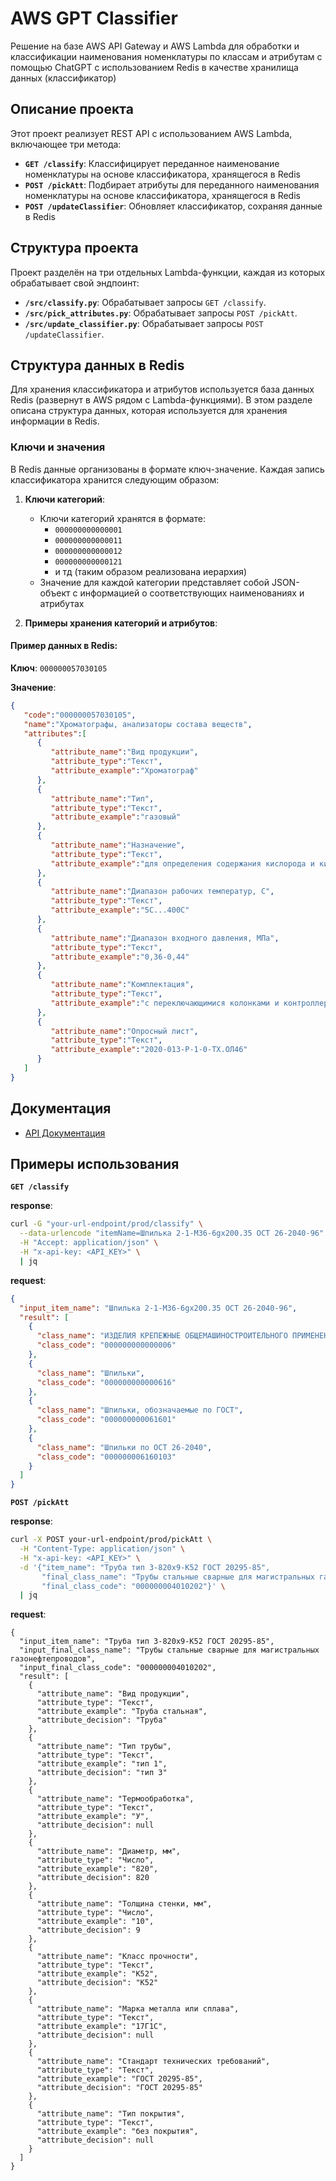 # AWS GPT Classifier

Решение на базе AWS API Gateway и AWS Lambda для обработки и классификации наименования номенклатуры по классам и атрибутам c помощью ChatGPT с использованием Redis в качестве хранилища данных (классификатор)

## Описание проекта

Этот проект реализует REST API с использованием AWS Lambda, включающее три метода:

- **`GET /classify`**: Классифицирует переданное наименование номенклатуры на основе классификатора, хранящегося в Redis
- **`POST /pickAtt`**: Подбирает атрибуты для переданного наименования номенклатуры на основе классификатора, хранящегося в Redis
- **`POST /updateClassifier`**: Обновляет классификатор, сохраняя данные в Redis

## Структура проекта

Проект разделён на три отдельных Lambda-функции, каждая из которых обрабатывает свой эндпоинт:

- **`/src/classify.py`**: Обрабатывает запросы `GET /classify`.
- **`/src/pick_attributes.py`**: Обрабатывает запросы `POST /pickAtt`.
- **`/src/update_classifier.py`**: Обрабатывает запросы `POST /updateClassifier`.

## Структура данных в Redis

Для хранения классификатора и атрибутов используется база данных Redis (развернут в AWS рядом с Lambda-функциями). В этом разделе описана структура данных, которая используется для хранения информации в Redis.

### Ключи и значения

В Redis данные организованы в формате ключ-значение. Каждая запись классификатора хранится следующим образом:

1. **Ключи категорий**:
   - Ключи категорий хранятся в формате:
     - `000000000000001`
     - `000000000000011`
     - `000000000000012`
     - `000000000000121`
     - и тд (таким образом реализована иерархия)
   - Значение для каждой категории представляет собой JSON-объект с информацией о соответствующих наименованиях и атрибутах

2. **Примеры хранения категорий и атрибутов**:

#### Пример данных в Redis:
**Ключ**: `000000057030105`

**Значение**:
```json
{
   "code":"000000057030105",
   "name":"Хроматографы, анализаторы состава веществ",
   "attributes":[
      {
         "attribute_name":"Вид продукции",
         "attribute_type":"Текст",
         "attribute_example":"Хроматограф"
      },
      {
         "attribute_name":"Тип",
         "attribute_type":"Текст",
         "attribute_example":"газовый"
      },
      {
         "attribute_name":"Назначение",
         "attribute_type":"Текст",
         "attribute_example":"для определения содержания кислорода и кислородсодержащих соединений"
      },
      {
         "attribute_name":"Диапазон рабочих температур, C",
         "attribute_type":"Текст",
         "attribute_example":"5C...400C"
      },
      {
         "attribute_name":"Диапазон входного давления, МПа",
         "attribute_type":"Текст",
         "attribute_example":"0,36-0,44"
      },
      {
         "attribute_name":"Комплектация",
         "attribute_type":"Текст",
         "attribute_example":"с переключающимися колонками и контроллером"
      },
      {
         "attribute_name":"Опросный лист",
         "attribute_type":"Текст",
         "attribute_example":"2020-013-Р-1-0-ТХ.ОЛ46"
      }
   ]
}
```
## Документация

- [API Документация](docs/aws-gpt-classifier-api.yaml)

## Примеры использования

**`GET /classify`**

**response**:
```bash
curl -G "your-url-endpoint/prod/classify" \
  --data-urlencode "itemName=Шпилька 2-1-М36-6gx200.35 ОСТ 26-2040-96" \
  -H "Accept: application/json" \
  -H "x-api-key: <API_KEY>" \
  | jq
```
**request**:
```json
{
  "input_item_name": "Шпилька 2-1-М36-6gx200.35 ОСТ 26-2040-96",
  "result": [
    {
      "class_name": "ИЗДЕЛИЯ КРЕПЕЖНЫЕ ОБЩЕМАШИНОСТРОИТЕЛЬНОГО ПРИМЕНЕНИЯ",
      "class_code": "000000000000006"
    },
    {
      "class_name": "Шпильки",
      "class_code": "000000000000616"
    },
    {
      "class_name": "Шпильки, обозначаемые по ГОСТ",
      "class_code": "000000000061601"
    },
    {
      "class_name": "Шпильки по ОСТ 26-2040",
      "class_code": "000000006160103"
    }
  ]
}
```
**`POST /pickAtt`**

**response**:
```bash
curl -X POST your-url-endpoint/prod/pickAtt \
  -H "Content-Type: application/json" \
  -H "x-api-key: <API_KEY>" \
  -d '{"item_name": "Труба тип 3-820x9-К52 ГОСТ 20295-85",
	   "final_class_name": "Трубы стальные сварные для магистральных газонефтепроводов",
	   "final_class_code": "000000004010202"}' \
  | jq
```

**request**:
```
{
  "input_item_name": "Труба тип 3-820x9-К52 ГОСТ 20295-85",
  "input_final_class_name": "Трубы стальные сварные для магистральных газонефтепроводов",
  "input_final_class_code": "000000004010202",
  "result": [
    {
      "attribute_name": "Вид продукции",
      "attribute_type": "Текст",
      "attribute_example": "Труба стальная",
      "attribute_decision": "Труба"
    },
    {
      "attribute_name": "Тип трубы",
      "attribute_type": "Текст",
      "attribute_example": "тип 1",
      "attribute_decision": "тип 3"
    },
    {
      "attribute_name": "Термообработка",
      "attribute_type": "Текст",
      "attribute_example": "У",
      "attribute_decision": null
    },
    {
      "attribute_name": "Диаметр, мм",
      "attribute_type": "Число",
      "attribute_example": "820",
      "attribute_decision": 820
    },
    {
      "attribute_name": "Толщина стенки, мм",
      "attribute_type": "Число",
      "attribute_example": "10",
      "attribute_decision": 9
    },
    {
      "attribute_name": "Класс прочности",
      "attribute_type": "Текст",
      "attribute_example": "К52",
      "attribute_decision": "К52"
    },
    {
      "attribute_name": "Марка металла или сплава",
      "attribute_type": "Текст",
      "attribute_example": "17Г1С",
      "attribute_decision": null
    },
    {
      "attribute_name": "Стандарт технических требований",
      "attribute_type": "Текст",
      "attribute_example": "ГОСТ 20295-85",
      "attribute_decision": "ГОСТ 20295-85"
    },
    {
      "attribute_name": "Тип покрытия",
      "attribute_type": "Текст",
      "attribute_example": "без покрытия",
      "attribute_decision": null
    }
  ]
}
```



